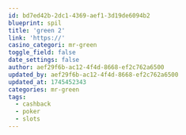 ```yaml
---
id: bd7ed42b-2dc1-4369-aef1-3d19de6094b2
blueprint: spil
title: 'green 2'
link: 'https://'
casino_categori: mr-green
toggle_field: false
date_settings: false
author: aef29f6b-ac12-4f4d-8668-ef2c762a6500
updated_by: aef29f6b-ac12-4f4d-8668-ef2c762a6500
updated_at: 1745452343
categories: mr-green
tags:
  - cashback
  - poker
  - slots
---
```

